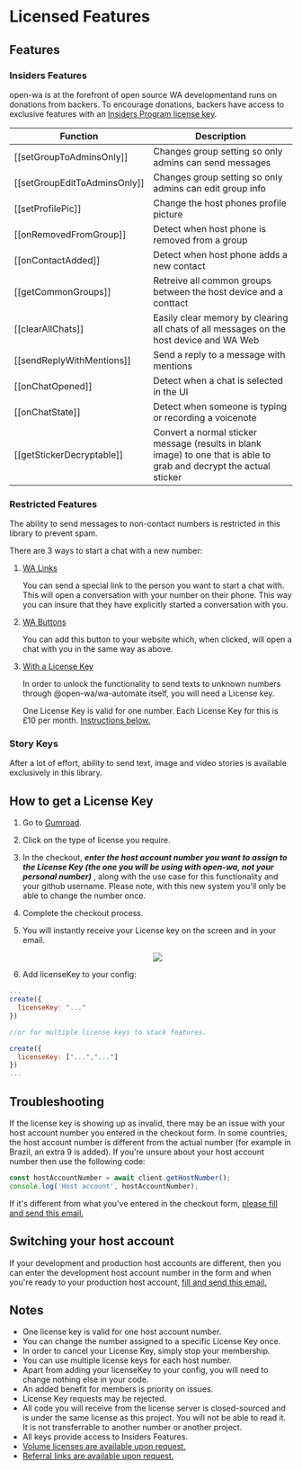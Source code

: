 # Licensed Features

## Features

### Insiders Features

open-wa is at the forefront of open source WA developmentand runs on donations from backers. To encourage donations, backers have access to exclusive features with an [Insiders Program license key](https://gumroad.com/l/BTMt).


| Function                          | Description |
| --------------------------------- | ----------- |
| [[setGroupToAdminsOnly]]                  | Changes group setting so only admins can send messages            |
| [[setGroupEditToAdminsOnly]]                   | Changes group setting so only admins can edit group info            |
| [[setProfilePic]]                   | Change the host phones profile picture           |
| [[onRemovedFromGroup]]                   | Detect when host phone is removed from a group           |
| [[onContactAdded]]                   | Detect when host phone adds a new contact           |
| [[getCommonGroups]]                   | Retreive all common groups between the host device and a conttact           |
| [[clearAllChats]]                   | Easily clear memory by clearing all chats of all messages on the host device and WA Web           |
| [[sendReplyWithMentions]]                   | Send a reply to a message with mentions           |
| [[onChatOpened]]                   | Detect when a chat is selected in the UI           |
| [[onChatState]]                   | Detect when someone is typing or recording a voicenote           |
| [[getStickerDecryptable]]                   | Convert a normal sticker message (results in blank image) to one that is able to grab and decrypt the actual sticker           |

### Restricted Features

The ability to send messages to non-contact numbers is restricted in this library to prevent spam.

There are 3 ways to start a chat with a new number:

1. [WA Links](https://faq.whatsapp.com/en/26000030/)
  
      You can send a special link to the person you want to start a chat with. This will open a conversation with your number on their phone. This way you can insure that they have explicitly started a conversation with you.
2. [WA Buttons](https://github.com/smashah/whatsapp-button?ref=open-wa-nodejs)

      You can add this button to your website which, when clicked, will open a chat with you in the same way as above.
3. [With a License Key](#how-to-get-a-license-key)

     In order to unlock the functionality to send texts to unknown numbers through @open-wa/wa-automate itself, you will need a License key.

     One License Key is valid for one number. Each License Key for this is £10 per month. [Instructions below.](#how-to-get-a-license-key)

### Story Keys

After a lot of effort, ability to send text, image and video stories is available exclusively in this library.

## How to get a License Key

1. Go to [Gumroad](https://gumroad.com/l/BTMt).
2. Click on the type of license you require.
3. In the checkout, ***enter the host account number you want to assign to the License Key (the one you will be using with open-wa, not your personal number)*** , along with the use case for this functionality and your github username. Please note, with this new system you'll only be able to change the number once.
4. Complete the checkout process.
5. You will instantly receive your License key on the screen and in your email.

   <div align="center">
   <img src="https://raw.githubusercontent.com/open-wa/wa-automate-nodejs/master/resources/membership.png"/>
   </div>

6. Add licenseKey to your config:

```javascript
...
create({
  licenseKey: "..."
})

//or for multiple license keys to stack features.

create({
  licenseKey: ["...","..."]
})
...
```

## Troubleshooting

If the license key is showing up as invalid, there may be an issue with your host account number you entered in the checkout form. In some countries, the host account number is different from the actual number (for example in Brazil, an extra 9 is added). If you're unsure about your host account number then use the following code:

```javascript
const hostAccountNumber = await client.getHostNumber();
console.log('Host account', hostAccountNumber);
```

If it's different from what you've entered in the checkout form, [please fill and send this email.](mailto:shah@idk.uno?subject=OPENWA%3A%20WRONG%20HOST%20ACC%20NUMBER&body=email%20used%20to%20buy%20key%3A%0D%0Alicense%20key%3A%0D%0Acorrect%20host%20account%20number%3A%0D%0A)

## Switching your host account

If your development and production host accounts are different, then you can enter the development host account number in the form and when you're ready to your production host account, [fill and send this email.](mailto:shah@idk.uno?subject=OPENWA%3A%PRODUCTION%20HOST%20ACC%20NUMBER&body=email%20used%20to%20buy%20key%3A%0D%0Alicense%20key%3A%0D%0Acorrect%20host%20account%20number%3A%0D%0A)

## Notes

- One license key is valid for one host account number.
- You can change the number assigned to a specific License Key once.
- In order to cancel your License Key, simply stop your membership.
- You can use multiple license keys for each host number.
- Apart from adding your licenseKey to your config, you will need to change nothing else in your code.
- An added benefit for members is priority on issues.
- License Key requests may be rejected.
- All code you will receive from the license server is closed-sourced and is under the same license as this project. You will not be able to read it. It is not transferrable to another number or another project.
- All keys provide access to Insiders Features.
- [Volume licenses are available upon request.](mailto:shah@idk.uno?subject=OPENWA%3A%VOLUME%%20LICENSE)
- [Referral links are available upon request.](mailto:shah@idk.uno?subject=OPENWA%3A%Referral%%20Scheme)